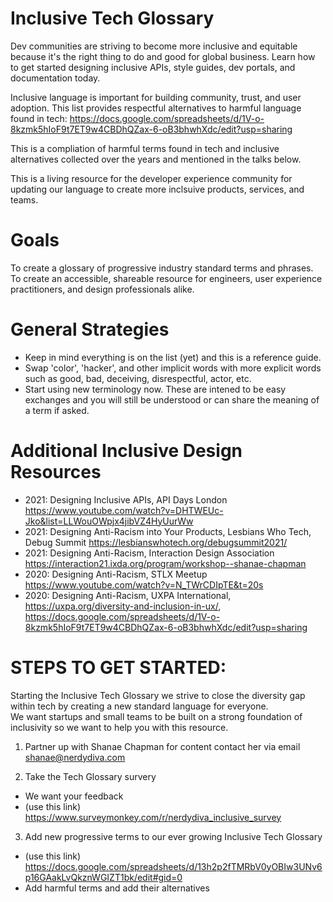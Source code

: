 # Inclusive Tech Glossary

Dev communities are striving to become more inclusive and equitable because it's the right thing to do and good for global business. Learn how to get started designing inclusive APIs, style guides, dev portals, and documentation today.

Inclusive language is important for building community, trust, and user adoption. This list provides respectful alternatives to harmful language found in tech: https://docs.google.com/spreadsheets/d/1V-o-8kzmk5hIoF9t7ET9w4CBDhQZax-6-oB3bhwhXdc/edit?usp=sharing

This is a compliation of harmful terms found in tech and inclusive alternatives collected over the years and mentioned in the talks below.

This is a living resource for the developer experience community for updating our language to create more inclsuive products, services, and teams.



# Goals
To create a glossary of progressive industry standard terms and phrases.
To create an accessible, shareable resource for engineers, user experience practitioners, and design professionals alike.

# General Strategies
- Keep in mind everything is on the list (yet) and this is a reference guide.
- Swap 'color', 'hacker', and other implicit words with more explicit words such as good, bad, deceiving, disrespectful, actor, etc.
- Start using new terminology now. These are intened to be easy exchanges and you will still be understood or can share the meaning of a term if asked.

# Additional Inclusive Design Resources
- 2021: Designing Inclusive APIs, API Days London https://www.youtube.com/watch?v=DHTWEUc-Jko&list=LLWouOWpjx4jibVZ4HyUurWw
- 2021: Designing Anti-Racism into Your Products, Lesbians Who Tech, Debug Summit https://lesbianswhotech.org/debugsummit2021/
- 2021: Designing Anti-Racism, Interaction Design Association https://interaction21.ixda.org/program/workshop--shanae-chapman
- 2020: Designing Anti-Racism, STLX Meetup https://www.youtube.com/watch?v=N_TWrCDIpTE&t=20s
- 2020: Designing Anti-Racism, UXPA International, https://uxpa.org/diversity-and-inclusion-in-ux/, https://docs.google.com/spreadsheets/d/1V-o-8kzmk5hIoF9t7ET9w4CBDhQZax-6-oB3bhwhXdc/edit?usp=sharing 


# STEPS TO GET STARTED:

Starting the Inclusive Tech Glossary we strive to close the diversity gap within tech by creating a new standard language for everyone.  
We want startups and small teams to be built on a strong foundation of inclusivity so we want to help you with this resource.

1. Partner up with Shanae Chapman for content contact her via email shanae@nerdydiva.com 

2. Take the Tech Glossary survery 
  - We want your feedback 
  - (use this link) https://www.surveymonkey.com/r/nerdydiva_inclusive_survey
  
3. Add new progressive terms to our ever growing Inclusive Tech Glossary
  - (use this link) https://docs.google.com/spreadsheets/d/13h2p2fTMRbV0yOBIw3UNv6p16GAakLvQkznWGIZT1bk/edit#gid=0
  - Add harmful terms and add their alternatives 
  
